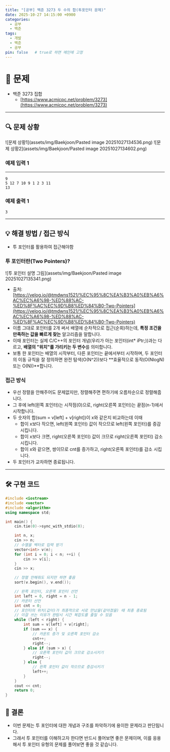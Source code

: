 ```yaml
---
title: "[공부] 백준 3273 두 수의 합(투포인터 문제)"
date: 2025-10-27 14:15:00 +0900
categories:
  - 공부
  - 백준
tags:
  - 개발
  - 백준
  - 공부
pin: false   # true로 하면 메인에 고정
---
```


# 📝 문제

- 백준 3273 집합
	- [https://www.acmicpc.net/problem/3273](https://www.acmicpc.net/problem/3273)

---

## 🔍 문제 상황
![문제 상황1](assets/img/Baekjoon/Pasted image 20251027134536.png)
![문제 상황2](assets/img/Baekjoon/Pasted image 20251027134602.png)

### 예제 입력 1
---
```text
9
5 12 7 10 9 1 2 3 11
13
```
### 예제 출력 1
```text
3
```
---

## 💡 해결 방법 / 접근 방식
- 투 포인터를 활용하여 접근해야함

### 투 포인터란(Two Pointers)?
![투 포인터 설명 그림](assets/img/Baekjoon/Pasted image 20251027135341.png)
- 출처: [https://velog.io/@tmdwns1521/%EC%95%8C%EA%B3%A0%EB%A6%AC%EC%A6%98-%ED%88%AC-%ED%8F%AC%EC%9D%B8%ED%84%B0-Two-Pointers](https://velog.io/@tmdwns1521/%EC%95%8C%EA%B3%A0%EB%A6%AC%EC%A6%98-%ED%88%AC-%ED%8F%AC%EC%9D%B8%ED%84%B0-Two-Pointers)
- 이름 그대로 포인터를 2개 써서 배열에 순차적으로 접근(순회)하는데, **특정 조건을 만족하는 값을 빠르게 찾는** 알고리즘을 말합니다.
- 이때 포인터는 실제 C/C++의 포인터 개념(우리가 아는 포인터(int* iPtr;))과는 다르고, **배열의 "위치"를 가리키는 두 변수**를 의미합니다.
- 보통 한 포인터는 배열의 시작부터, 다른 포인터는 끝에서부터 시작하며, 두 포인터의 이동 규칙을 잘 정의하면 완전 탐색(O(N^2))보다 **효율적으로 동작(O(NlogN) 또는 O(N))**합니다.

### 접근 방식
- 우선 정렬을 안해주어도 문제없지만, 정렬해주면 편하기에 오름차순으로 정렬해줍니다.
- 그 후에 left(왼쪽 포인터)는 시작점(0)으로, right(오른쪽 포인터)는 끝점(n-1)에서 시작합니다.
- 두 숫자의 합(sum = v[left] + v[right])이 x와 같은지 비교하는데 이때
    - 합이 x보다 작으면, left(왼쪽 포인터) 값이 작으므로 left(왼쪽 포인터)를 증감시킵니다.
    - 합이 x보다 크면, right(오른쪽 포인터) 값이 크므로 right(오른쪽 포인터) 감소시킵니다.
    - 합이 x와 같으면, 쌍이므로 cnt를 증가하고, right(오른쪽 포인터)를 감소 시킵니다.
- 두 포인터가 교차하면 종료됩니다.
---

## 🛠️ 구현 코드
```cpp
#include <iostream>
#include <vector>
#include <algorithm>
using namespace std;

int main() {
    cin.tie(0)->sync_with_stdio(0);

    int n, x;
    cin >> n;
    // 수열을 벡터로 입력 받기
    vector<int> v(n);
    for (int i = 0; i < n; ++i) {
        cin >> v[i];
    }
    cin >> x;

    // 정렬 안해줘도 되지만 하면 좋음
    sort(v.begin(), v.end());

    // 왼쪽 포인터, 오른쪽 포인터 선언
    int left = 0, right = n - 1;
    // 카운터 선언
    int cnt = 0;
    // 포인터의 위치(값이)가 최종적으로 서로 만났을(같아졌을) 때 최종 종료됨
    // 이걸 쓰는 이유가 완탐시 시간 복잡도를 줄일 수 있음
    while (left < right) {
        int sum = v[left] + v[right];
        if (sum == x) {
            // 카운트 증가 및 오른쪽 포인터 감소
            cnt++;
            right--;
        } else if (sum > x) {
            // 오른쪽 포인터 값이 크므로 감소시키기
            right--;
        } else {
            // 왼쪽 포인터 값이 작으므로 증감시키기
            left++;
        }
    }
    cout << cnt;
    return 0;
}

```

## 🧷 결론
- 이번 문제는 투 포인터에 대한 개념과 구조를 파악하기에 용이한 문제라고 판단됩니다.
- 그래서 투 포인터를 이해하고자 한다면 반드시 풀어보면 좋은 문제이며, 이를 응용해서 투 포인터 유형의 문제를 풀어보면 좋을 것 같습니다.